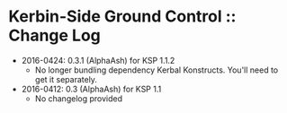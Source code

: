 # Kerbin-Side Ground Control :: Change Log

* 2016-0424: 0.3.1 (AlphaAsh) for KSP 1.1.2
	+ No longer bundling dependency Kerbal Konstructs. You'll need to get it separately.
* 2016-0412: 0.3 (AlphaAsh) for KSP 1.1
	+ No changelog provided
